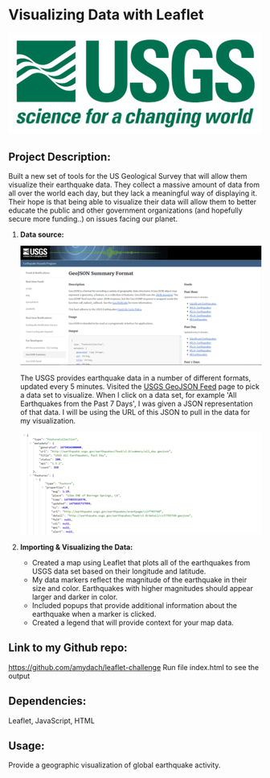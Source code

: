 # __Visualizing Data with Leaflet__

![1-Logo](Images/1-Logo.png)

## Project Description:

Built a new set of tools for the US Geological Survey that will allow them visualize their earthquake data. 
They collect a massive amount of data from all over the world each day, but they lack a meaningful way of displaying it. 
Their hope is that being able to visualize their data will allow them to better educate the public and other government 
organizations (and hopefully secure more funding..) on issues facing our planet.

1. **Data source:**

   ![3-Data](Images/3-Data.png) 

   The USGS provides earthquake data in a number of different formats, updated every 5 minutes. 
   Visited the [USGS GeoJSON Feed](http://earthquake.usgs.gov/earthquakes/feed/v1.0/geojson.php) page to pick a data set to visualize. 
   When I click on a data set, for example 'All Earthquakes from the Past 7 Days', I was given a JSON representation of that data. 
   I will be using the URL of this JSON to pull in the data for my visualization.

   ![4-JSON](Images/4-JSON.png)

2. **Importing & Visualizing the Data:**

   * Created a map using Leaflet that plots all of the earthquakes from USGS data set based on their longitude and latitude.
   * My data markers reflect the magnitude of the earthquake in their size and color. Earthquakes with higher magnitudes should appear larger and darker in color.
   * Included popups that provide additional information about the earthquake when a marker is clicked.
   * Created a legend that will provide context for your map data.  



## Link to my Github repo:

https://github.com/amydach/leaflet-challenge
Run file index.html to see the output

## Dependencies:
Leaflet,
JavaScript,
HTML

## Usage:
Provide a geographic visualization of global earthquake activity.



